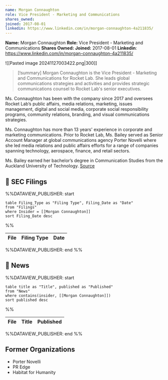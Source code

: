 ```yaml
---
name: Morgan Connaughton
role: Vice President - Marketing and Communications
shares_owned: 
joined: 2017-08-01
linkedin: https://www.linkedin.com/in/morgan-connaughton-4a211835/
---
```

**Name:** Morgan Connaughton
**Role:** Vice President - Marketing and Communications
**Shares Owned:** 
**Joined:** 2017-08-01
**Linkedin**: https://www.linkedin.com/in/morgan-connaughton-4a211835/

![[Pasted image 20241127003422.png|300]]

>[!summary]
Morgan Connaughton is the Vice President - Marketing and Communications for Rocket Lab. She leads global communications strategies and activities and provides strategic communications counsel to Rocket Lab's senior executives. 
>
Ms. Connaughton has been with the company since 2017 and oversees Rocket Lab’s public affairs, media relations, marketing, issues management, digital and social media, corporate social responsibility programs, community relations, branding, and visual communications strategies.  
>
Ms. Connaughton has more than 13 years' experience in corporate and marketing communications. Prior to Rocket Lab, Ms. Bailey served as Senior Account Manager at global communications agency Porter Novelli where she led media relations and public affairs efforts for a range of companies spanning technology, aerospace, finance, and retail sectors.  
>
Ms. Bailey earned her bachelor’s degree in Communication Studies from the Auckland University of Technology.
[Source](https://www.rocketlabusa.com/about/team/)


## 💼 SEC Filings
%%DATAVIEW_PUBLISHER: start
```
table Filing_Type as "Filing Type", Filing_Date as "Date"
from "Filings"
where Insider = [[Morgan Connaughton]]
sort Filing_Date desc

```
%%

| File | Filing Type | Date |
| ---- | ----------- | ---- |

%%DATAVIEW_PUBLISHER: end %%

## 📰 News
%%DATAVIEW_PUBLISHER: start
```
table title as "Title", published as "Published"
from "News"
where contains(insider, [[Morgan Connaughton]])
sort published desc
```
%%

| File | Title | Published |
| ---- | ----- | --------- |

%%DATAVIEW_PUBLISHER: end %%

## Former Organizations

-  Porter Novelli
-  PR Edge
-  Habitat for Humanity 
